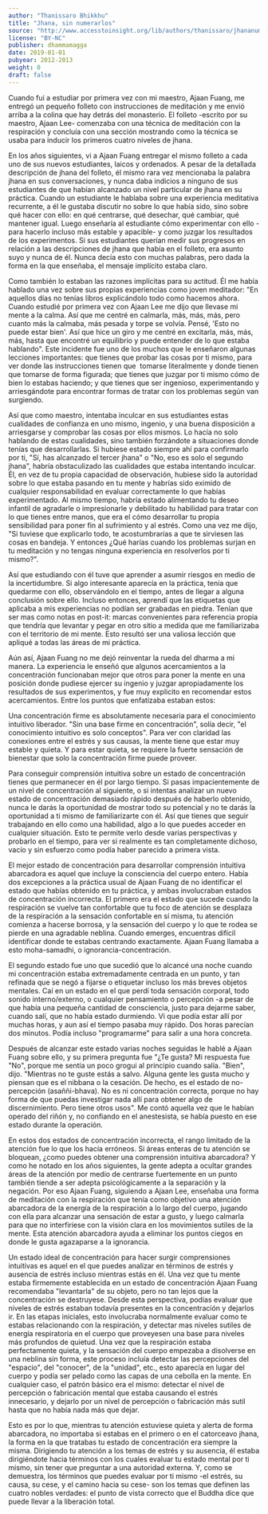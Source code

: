 ```yaml
---
author: "Thanissaro Bhikkhu"
title: "Jhana, sin numerarlos"
source: "http://www.accesstoinsight.org/lib/authors/thanissaro/jhananumbers.html"
license: "BY-NC"
publisher: dhammamagga
date: 2019-01-01
pubyear: 2012-2013 
weight: 0
draft: false
---
```

Cuando fui a estudiar por primera vez con mi maestro, Ajaan Fuang, me entregó un pequeño folleto con instrucciones de meditación y me envió arriba a la colina que hay detrás del monasterio. El folleto -escrito por su maestro, Ajaan Lee- comenzaba con una técnica de meditación con la respiración y concluía con una sección mostrando como la técnica se usaba para inducir los primeros cuatro niveles de jhana.  

En los años siguientes, vi a Ajaan Fuang entregar el mismo folleto a cada uno de sus nuevos estudiantes, laicos y ordenados. A pesar de la detallada descripción de jhana del folleto, él mismo rara vez mencionaba la palabra jhana en sus conversaciones, y nunca daba indicios a ninguno de sus estudiantes de que habían alcanzado un nivel particular de jhana en su práctica. Cuando un estudiante le hablaba sobre una experiencia meditativa recurrente, a él le gustaba discutir no sobre lo que había sido, sino sobre qué hacer con ello: en qué centrarse, qué desechar, qué cambiar, qué mantener igual. Luego enseñaría al estudiante cómo experimentar con ello -para hacerlo incluso más estable y apacible- y como juzgar los resultados de los experimentos. Si sus estudiantes querían medir sus progresos en relación a las descripciones de jhana que había en el folleto, era asunto suyo y nunca de él. Nunca decía esto con muchas palabras, pero dada la forma en la que enseñaba, el mensaje implícito estaba claro.  

Como también lo estaban las razones implícitas para su actitud. Él me había hablado una vez sobre sus propias experiencias como joven meditador: "En aquellos días no tenías libros explicándolo todo como hacemos ahora. Cuando estudié por primera vez con Ajaan Lee me dijo que llevase mi mente a la calma. Así que me centré en calmarla, más, más, más, pero cuanto más la calmaba, más pesada y torpe se volvía. Pensé, 'Esto no puede estar bien'. Así que hice un giro y me centré en excitarla, más, más, más, hasta que encontré un equilibrio y puede entender de lo que estaba hablando". Este incidente fue uno de los muchos que le enseñaron algunas lecciones importantes: que tienes que probar las cosas por ti mismo, para ver donde las instrucciones tienen que  tomarse literalmente y donde tienen que tomarse de forma figurada; que tienes que juzgar por ti mismo cómo de bien lo estabas haciendo; y que tienes que ser ingenioso, experimentando y arriesgándote para encontrar formas de tratar con los problemas según van surgiendo.  

Así que como maestro, intentaba inculcar en sus estudiantes estas cualidades de confianza en uno mismo, ingenio, y una buena disposición a arriesgarse y comprobar las cosas por ellos mismos. Lo hacía no solo hablando de estas cualidades, sino también forzándote a situaciones donde tenías que desarrollarlas. Si hubiese estado siempre ahí para confirmarlo por ti, "Sí, has alcanzado el tercer jhana" o "No, eso es solo el segundo jhana", habría obstaculizado las cualidades que estaba intentando inculcar. Él, en vez de tu propia capacidad de observación, hubiese sido la autoridad sobre lo que estaba pasando en tu mente y habrías sido eximido de cualquier responsabilidad en evaluar correctamente lo que habías experimentado. Al mismo tiempo, habría estado alimentando tu deseo infantil de agradarle o impresionarle y debilitado tu habilidad para tratar con lo que tienes entre manos, que era el cómo desarrollar tu propia sensibilidad para poner fin al sufrimiento y al estrés. Como una vez me dijo, "Si tuviese que explicarlo todo, te acostumbrarías a que te sirviesen las cosas en bandeja. Y entonces ¿Qué harías cuando los problemas surjan en tu meditación y no tengas ninguna experiencia en resolverlos por ti mismo?".  

Así que estudiando con él tuve que aprender a asumir riesgos en medio de la incertidumbre. Si algo interesante aparecía en la práctica, tenía que quedarme con ello, observándolo en el tiempo, antes de llegar a alguna conclusión sobre ello. Incluso entonces, aprendí que las etiquetas que aplicaba a mis experiencias no podían ser grabadas en piedra. Tenían que ser mas como notas en post-it: marcas convenientes para referencia propia que tendría que levantar y pegar en otro sitio a medida que me familiarizaba con el territorio de mi mente. Esto resultó ser una valiosa lección que apliqué a todas las áreas de mi práctica.  

Aún así, Ajaan Fuang no me dejó reinventar la rueda del dharma a mi manera. La experiencia le enseñó que algunos acercamientos a la concentración funcionaban mejor que otros para poner la mente en una posición donde pudiese ejercer su ingenio y juzgar apropiadamente los resultados de sus experimentos, y fue muy explicito en recomendar estos acercamientos. Entre los puntos que enfatizaba estaban estos:  

Una concentración firme es absolutamente necesaria para el conocimiento intuitivo liberador. "Sin una base firme en concentración", solía decir, "el conocimiento intuitivo es solo conceptos". Para ver con claridad las conexiones entre el estrés y sus causas, la mente tiene que estar muy estable y quieta. Y para estar quieta, se requiere la fuerte sensación de bienestar que solo la concentración firme puede proveer.  

Para conseguir comprensión intuitiva sobre un estado de concentración tienes que permanecer en él por largo tiempo. Si pasas impacientemente de un nivel de concentración al siguiente, o si intentas analizar un nuevo estado de concentración demasiado rápido después de haberlo obtenido, nunca le darás la oportunidad de mostrar todo su potencial y no te darás la oportunidad a ti mismo de familiarizarte con él. Así que tienes que seguir trabajando en ello como una habilidad, algo a lo que puedes acceder en cualquier situación. Esto te permite verlo desde varias perspectivas y probarlo en el tiempo, para ver si realmente es tan completamente dichoso, vacío y sin esfuerzo como podía haber parecido a primera vista.  

El mejor estado de concentración para desarrollar comprensión intuitiva abarcadora es aquel que incluye la consciencia del cuerpo entero. Había dos excepciones a la práctica usual de Ajaan Fuang de no identificar el estado que habías obtenido en tu práctica, y ambas involucraban estados de concentración incorrecta. El primero era el estado que sucede cuando la respiración se vuelve tan confortable que tu foco de atención se desplaza de la respiración a la sensación confortable en sí misma, tu atención comienza a hacerse borrosa, y la sensación del cuerpo y lo que te rodea se pierde en una agradable neblina. Cuando emerges, encuentras difícil identificar donde te estabas centrando exactamente. Ajaan Fuang llamaba a esto moha-samadhi, o ignorancia-concentración.  

El segundo estado fue uno que sucedió que lo alcancé una noche cuando mi concentración estaba extremadamente centrada en un punto, y tan refinada que se negó a fijarse o etiquetar incluso los más breves objetos mentales. Caí en un estado en el que perdí toda sensación corporal, todo sonido interno/externo, o cualquier pensamiento o percepción -a pesar de que había una pequeña cantidad de consciencia, justo para dejarme saber, cuando salí, que no había estado durmiendo. Vi que podía estar allí por muchas horas, y aun así el tiempo pasaba muy rápido. Dos horas parecían dos minutos. Podía incluso "programarme" para salir a una hora concreta.  

Después de alcanzar este estado varias noches seguidas le hablé a Ajaan Fuang sobre ello, y su primera pregunta fue "¿Te gusta? Mi respuesta fue "No", porque me sentía un poco grogui al principio cuando salía. "Bien", dijo. "Mientras no te guste estás a salvo. Alguna gente les gusta mucho y piensan que es el nibbana o la cesación. De hecho, es el estado de no-percepción (asaññi-bhava). No es ni concentración correcta, porque no hay forma de que puedas investigar nada allí para obtener algo de discernimiento. Pero tiene otros usos". Me contó aquella vez que le habían operado del riñón y, no confiando en el anestesista, se había puesto en ese estado durante la operación.  

En estos dos estados de concentración incorrecta, el rango limitado de la atención fue lo que los hacía erróneos. Si áreas enteras de tu atención se bloquean, ¿como puedes obtener una comprensión intuitiva abarcadora? Y como he notado en los años siguientes, la gente adepta a ocultar grandes áreas de la atención por medio de centrarse fuertemente en un punto también tiende a ser adepta psicológicamente a la separación y la negación. Por eso Ajaan Fuang, siguiendo a Ajaan Lee, enseñaba una forma de meditación con la respiración que tenía como objetivo una atención abarcadora de la energía de la respiración a lo largo del cuerpo, jugando con ella para alcanzar una sensación de estar a gusto, y luego calmarla para que no interfiriese con la visión clara en los movimientos sutiles de la mente. Esta atención abarcadora ayuda a eliminar los puntos ciegos en donde le gusta agazaparse a la ignorancia.  

Un estado ideal de concentración para hacer surgir comprensiones intuitivas es aquel en el que puedes analizar en términos de estrés y ausencia de estrés incluso mientras estás en él. Una vez que tu mente estaba firmemente establecida en un estado de concentración Ajaan Fuang recomendaba "levantarla" de su objeto, pero no tan lejos que la concentración se destruyese. Desde esta perspectiva, podías evaluar que niveles de estrés estaban todavía presentes en la concentración y dejarlos ir. En las etapas iniciales, esto involucraba normalmente evaluar como te estabas relacionando con la respiración, y detectar mas niveles sutiles de energía respiratoria en el cuerpo que proveyesen una base para niveles más profundos de quietud. Una vez que la respiración estaba perfectamente quieta, y la sensación del cuerpo empezaba a disolverse en una neblina sin forma, este proceso incluía detectar las percepciones del "espacio", del "conocer", de la "unidad", etc., esto aparecía en lugar del cuerpo y podía ser pelado como las capas de una cebolla en la mente. En cualquier caso, el patrón básico era el mismo: detectar el nivel de percepción o fabricación mental que estaba causando el estrés innecesario, y dejarlo por un nivel de percepción o fabricación más sutil hasta que no había nada más que dejar.  

Esto es por lo que, mientras tu atención estuviese quieta y alerta de forma abarcadora, no importaba si estabas en el primero o en el catorceavo jhana, la forma en la que tratabas tu estado de concentración era siempre la misma. Dirigiendo tu atención a los temas de estrés y su ausencia, él estaba dirigiéndote hacia términos con los cuales evaluar tu estado mental por ti mismo, sin tener que preguntar a una autoridad externa. Y, como se demuestra, los términos que puedes evaluar por ti mismo -el estrés, su causa, su cese, y el camino hacia su cese- son los temas que definen las cuatro nobles verdades: el punto de vista correcto que el Buddha dice que puede llevar a la liberación total.  
